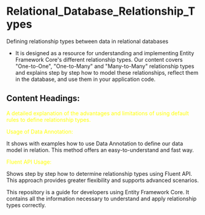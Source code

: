 # Relational_Database_Relationship_Types
 Defining relationship types between data in relational databases
 
* It is designed as a resource for understanding and implementing Entity Framework Core's different relationship types. Our content covers "One-to-One", "One-to-Many" and "Many-to-Many" relationship types and explains step by step how to model these relationships, reflect them in the database, and use them in your application code.

## Content Headings:

<p style="color: yellow;"><Default Rule:</p> A detailed explanation of the advantages and limitations of using default rules to define relationship types.

<p style="color: yellow;">Usage of Data Annotation:</p> It shows with examples how to use Data Annotation to define our data model in relation. This method offers an easy-to-understand and fast way.

<p style="color: yellow;">Fluent API Usage:</p> Shows step by step how to determine relationship types using Fluent API. This approach provides greater flexibility and supports advanced scenarios.

This repository is a guide for developers using Entity Framework Core. It contains all the information necessary to understand and apply relationship types correctly.
